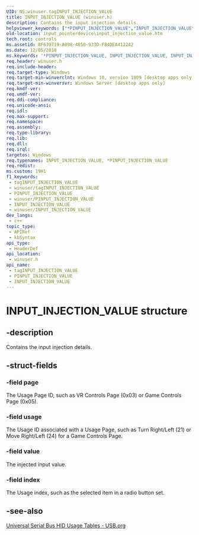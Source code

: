 ```yaml
---
UID: NS:winuser.tagINPUT_INJECTION_VALUE
title: INPUT_INJECTION_VALUE (winuser.h)
description: Contains the input injection details.
helpviewer_keywords: ["*PINPUT_INJECTION_VALUE","INPUT_INJECTION_VALUE","INPUT_INJECTION_VALUE structure","PINPUT_INJECTION_VALUE","PINPUT_INJECTION_VALUE structure pointer","input_pointerdevice.input_injection_value","winuser/INPUT_INJECTION_VALUE","winuser/PINPUT_INJECTION_VALUE"]
old-location: input_pointerdevice\input_injection_value.htm
tech.root: controls
ms.assetid: 8F639719-A098-4850-933D-F84DEA412242
ms.date: 12/05/2018
ms.keywords: '*PINPUT_INJECTION_VALUE, INPUT_INJECTION_VALUE, INPUT_INJECTION_VALUE structure, PINPUT_INJECTION_VALUE, PINPUT_INJECTION_VALUE structure pointer, input_pointerdevice.input_injection_value, winuser/INPUT_INJECTION_VALUE, winuser/PINPUT_INJECTION_VALUE'
req.header: winuser.h
req.include-header: 
req.target-type: Windows
req.target-min-winverclnt: Windows 10, version 1809 [desktop apps only]
req.target-min-winversvr: Windows Server [desktop apps only]
req.kmdf-ver: 
req.umdf-ver: 
req.ddi-compliance: 
req.unicode-ansi: 
req.idl: 
req.max-support: 
req.namespace: 
req.assembly: 
req.type-library: 
req.lib: 
req.dll: 
req.irql: 
targetos: Windows
req.typenames: INPUT_INJECTION_VALUE, *PINPUT_INJECTION_VALUE
req.redist: 
ms.custom: 19H1
f1_keywords:
 - tagINPUT_INJECTION_VALUE
 - winuser/tagINPUT_INJECTION_VALUE
 - PINPUT_INJECTION_VALUE
 - winuser/PINPUT_INJECTION_VALUE
 - INPUT_INJECTION_VALUE
 - winuser/INPUT_INJECTION_VALUE
dev_langs:
 - c++
topic_type:
 - APIRef
 - kbSyntax
api_type:
 - HeaderDef
api_location:
 - winuser.h
api_name:
 - tagINPUT_INJECTION_VALUE
 - PINPUT_INJECTION_VALUE
 - INPUT_INJECTION_VALUE
---
```


# INPUT_INJECTION_VALUE structure


## -description

Contains the  input injection details.

## -struct-fields

### -field page

The Usage Page ID, such as VR Controls Page (0x03) or Game Controls Page (0x05).

### -field usage

 The Usage ID associated with a Usage Page, such as Turn Right/Left (21) or Move Right/Left (24) for a Game Controls Page.

### -field value

The injected input value.

### -field index

The Usage index, such as the selected item in a  radio button set.

## -see-also

<a href="https://www.usb.org/sites/default/files/documents/hut1_12v2.pdf">Universal Serial Bus HID Usage Tables - USB.org</a>


